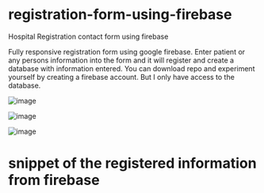 # registration-form-using-firebase
Hospital Registration contact form using firebase

Fully responsive registration form using google firebase. Enter patient or any persons information into the form and it will register and create a database with information entered. You can download repo and experiment yourself by creating a firebase account. But I only have access to the database. 

![image](https://user-images.githubusercontent.com/23155302/41672958-5ba3c9fe-7489-11e8-9947-91ec182dd627.png)

![image](https://user-images.githubusercontent.com/23155302/41672983-6e093c0a-7489-11e8-9bdf-1c8d0041f28c.png)

![image](https://user-images.githubusercontent.com/23155302/41673007-80c690d6-7489-11e8-8f5a-bb19a9330fa7.png)

# snippet of the registered information from firebase
